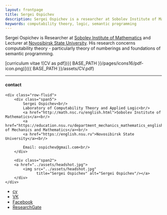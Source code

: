 ```yaml
---
layout: frontpage
title: Sergei Ospichev
description: Sergei Ospichev is a researcher at Sobolev Institute of Mathematics. 
keywords: computability theory, logic, semantic programming
---
```


Sergei Ospichev is Researcher at <a href="http://math.nsc.ru/english.html">Sobolev Institute of Mathematics</a> and Lecturer at <a href="https://english.nsu.ru">Novosibirsk State University</a>. His research concerns computability theory - particularly theory of numberings and foundations of semantic programming.

[curriculum vitae ![CV as pdf]({{ BASE_PATH }}/pages/icons16/pdf-icon.png)]({{ BASE_PATH }}/assets/CV.pdf)<br/>


---


<div class="container">
<h4><a name="contact"></a>contact</h4>

    <div class="row-fluid">
        <div class="span5">
            Sergei Ospichev<br/>
            Laboratory of Computability Theory and Applied Logic<br/>
            <a href="http://math.nsc.ru/english.html">Sobolev Institute of Mathematics</a><br/>
            <a href="https://education.nsu.ru/department_mechanics_mathematics_english">Department of Mechanics and Mathematics</a><br/>
            <a href="https://english.nsu.ru">Novosibirsk State University</a><br/>
            
            Email: ospichev@gmail.com<br/>
        </div>

        <div class="span2">
        <a href="../assets/headshot.jpg">
            <img src="../assets/headshot.jpg"
                  title="Sergei Ospichev" alt="Sergei Ospichev"/></a>
        </div>
    </div>
</div>

<div class="navbar">
  <div class="navbar-inner">
      <ul class="nav">
          <li><a href="{{ BASE_PATH }}/assets/CV.pdf">cv</a></li>
          <li><a href="https://vk.com/ospichev">VK</a></li>
          <li><a href="https://www.facebook.com/sergey.ospichev">Facebook</a></li>
          <li><a href="https://www.researchgate.net/profile/Sergey_Ospichev">ResearchGate</a></li>
      </ul>
  </div>
</div>

